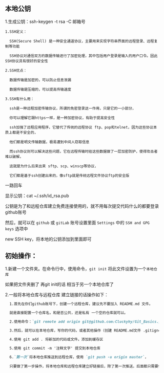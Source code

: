 ## 本地公钥

  1.生成公钥：ssh-keygen -t rsa -C 邮箱号
```
1.SSH定义：

  SSH(Secure Shell) 是一种安全通道协议，主要用来实现字符串界面的远程登录、远程复制等功能

  SSH协议对通信双方的数据传输进行了加密处理，其中包括用户登录是输入的用户口令。因此SSH协议具有很好的安全性

2.SSH优点：

  数据传输是加密的，可以防止信息泄漏

  数据传输是压缩的，可以提高传输速度

3.SSH有什么用：

  ssh是一种远程加密传输协议，所谓的免密登录这一作用，只是它的一小部分，

  你可以理解它跟https一样，是一种加密协议，有助于提高安全性

  ssh加强了远程应用程序，它替代了传统的远程协议 ftp、pop和telnet，因为这些协议本质上都是不安全的，

  他们都是明文传输数据，极易遭到中间人窃取信息

  而ssh协议则可以解决这些问题，它在远程传输时给这些数据做了一层加密防护，使得攻击者难以破解，
  
  这就是为什么后来出来 sftp、scp、winscp等协议，

  它们都是基于ssh创建出来的，像sftp就是传统远程文件协议ftp的安全版
```

  一路回车

  显示公钥：cat ~/.ssh/id_rsa.pub

  公钥是为了和远程仓库建立免费连接使用的，就不用每次提交代码什么的都要登录github账号

  然后，就可以在 `github` 或 `gitLab` 账号设置里面 `Settings` 中的 `SSH and GPG keys` 选项中

  new SSH key，将本地的公钥添加到里面即可

## 初始操作：
  
  1.新建一个文件夹。在命令行中，使用命令，`git init` 将此文件设置为一个`本地仓库`

  如果把文件夹删了 再git init的话 相当于另一个本地仓库了

  2.一般将本地仓库与远程仓库 建立链接的话操作如下：

```markdown
  1.首先在你们github账号下，创建一个远程仓库，建议先不要加入 README.md 文件。
  
  就是直接配置一个仓库名，和是否公共，还是私有 一个空的仓库就可以。

  2.使用命令：`git remote add origin git@github.com:Cluckyhy/Git_Basics.git`

  3.然后，就可以在本地仓库，写你的代码，或者其他操作（创建 README.md文件 .gitignore文件）

  4.使用 git add . 将新加的代码或文件。添加到缓存区

  5.使用 git commit -m '注释文字' 提交到本地仓库

  6.`第一次`将本地仓库推送到远程仓库，使用 `git push -u origin master`，
  
  只要做了第一步操作，将本地仓库和远程仓库建立好链接后，除了第一次推送，后面都只需要使用使用 `git push` 就可以了

```